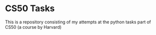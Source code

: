 # CS50 Tasks

This is a repository consisting of my attempts at the python tasks part of CS50 (a course by Harvard)
